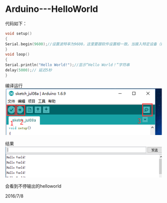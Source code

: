 # Arduino---HelloWorld

代码如下：  
```c
void setup()
{
Serial.begin(9600);//设置波特率为9600，这里要跟软件设置相一致。当接入特定设备（如：蓝牙）时，我们也要跟其他设备的波特率达到一致。
}
void loop()
{
Serial.println("Hello World!");//显示“Hello World！”字符串
delay(5000);// 延迟5秒
}
```

编译运行  
![](images/编译运行.png)  

结果  
![](images/输出结果.png)  

会看到不停输出的helloworld  


2016/7/8  
